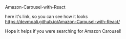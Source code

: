 Amazon-Carousel-with-React

here it's link, so you can see how it looks https://devmoali.github.io/Amazon-Carousel-with-React/

Hope it helps if you were searching for Amazon Carousel!
